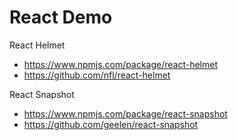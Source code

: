 # React Demo

React Helmet
  - https://www.npmjs.com/package/react-helmet
  - https://github.com/nfl/react-helmet

React Snapshot
  - https://www.npmjs.com/package/react-snapshot
  - https://github.com/geelen/react-snapshot
